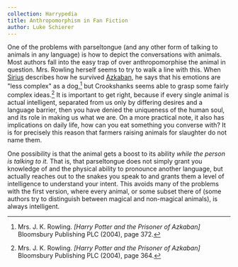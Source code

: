 ```yaml
---
collection: Harrypedia
title: Anthropomorphism in Fan Fiction
author: Luke Schierer
---
```


One of the problems with parseltongue (and any other form of talking to animals in any language) is how to depict the conversations with animals.  Most authors
fall into the easy trap of over anthropomorphise the animal in question.  Mrs. Rowling herself seems to try to walk a line with this.  When [Sirius] describes how he survived [Azkaban], he says that his emotions are "less complex" as a dog,[^240327-4] but Crookshanks seems able to grasp some fairly complex ideas.[^240327-5]  It is important to get right, because if every single animal is actual intelligent, separated from us only by differing desires and a language barrier, then you have denied the uniqueness of the human soul, and its role in making us what we are.  On a more practical note, it also has implications on daily life, how can you eat something you converse with? It is for precisely this reason that farmers raising animals for slaughter do not name them. 

One possibility is that the animal gets a boost to its ability *while the person is talking to it.*  That is, that parseltongue does not simply grant you knowledge of and the physical ability to pronounce another language, but actually reaches out to the snakes you speak to and grants them a level of intelligence to understand your intent. This avoids many of the problems with the first version, where every animal, or some subset there of (some authors try to distinguish between magical and non-magical animals), is always intelligent. 

[Sirius]: ../people/black/sirius_iii/

[Azkaban]: ../azkaban/

[^240327-4]: Mrs. J. K. Rowling. 
    _[Harry Potter and the Prisoner of Azkaban]_
    Bloomsbury Publishing PLC (2004),
    page 372. 

[^240327-5]: Mrs. J. K. Rowling. 
    _[Harry Potter and the Prisoner of Azkaban]_
    Bloomsbury Publishing PLC (2004),
    page 364. 